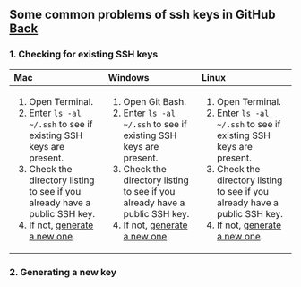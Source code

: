 ## Some common problems of ssh keys in GitHub [Back](./qa.md)

### 1. Checking for existing SSH keys

Mac|Windows|Linux
:--|:------|:----
<ol><li>Open Terminal.</li><li>Enter <code>ls -al ~/.ssh</code> to see if existing SSH keys are present.</li><li>Check the directory listing to see if you already have a public SSH key.</li><li>If not, <a href="#generating-a-new-key">generate a new one</a>.</li></ol>|<ol><li>Open Git Bash.</li><li>Enter <code>ls -al ~/.ssh</code> to see if existing SSH keys are present.</li><li>Check the directory listing to see if you already have a public SSH key.</li><li>If not, <a href="#generating-a-new-key">generate a new one</a>.</li></ol>|<ol><li>Open Terminal.</li><li>Enter <code>ls -al ~/.ssh</code> to see if existing SSH keys are present.</li><li>Check the directory listing to see if you already have a public SSH key.</li><li>If not, <a href="#generating-a-new-key">generate a new one</a>.</li></ol>

### 2. Generating a new key


